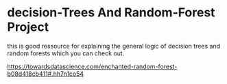 # decision-Trees And Random-Forest Project

this is good ressource for explaining the general logic of decision trees and random forests which you can check out.

https://towardsdatascience.com/enchanted-random-forest-b08d418cb411#.hh7n1co54
